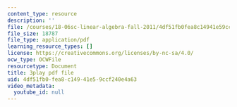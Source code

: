 ```yaml
---
content_type: resource
description: ''
file: /courses/18-06sc-linear-algebra-fall-2011/4df51fb0fea8c14941e59ccf240e4a63_t-n4a18AW08.pdf
file_size: 18787
file_type: application/pdf
learning_resource_types: []
license: https://creativecommons.org/licenses/by-nc-sa/4.0/
ocw_type: OCWFile
resourcetype: Document
title: 3play pdf file
uid: 4df51fb0-fea8-c149-41e5-9ccf240e4a63
video_metadata:
  youtube_id: null
---
```

